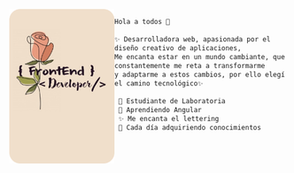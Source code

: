 <img width=190 align="left" src="./img/tati.png"/>

    Hola a todos 👋

    ✨ Desarrolladora web, apasionada por el diseño creativo de aplicaciones, 
    Me encanta estar en un mundo cambiante, que constantemente me reta a transformarme
    y adaptarme a estos cambios, por ello elegí el camino tecnológico✨
    
     💛 Estudiante de Laboratoria 
     🌱 Aprendiendo Angular 
     ✨ Me encanta el lettering
     🤗 Cada día adquiriendo conocimientos



